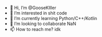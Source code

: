 - 👋 Hi, I’m @GooseKIller
- 👀 I’m interested in shit code
- 🌱 I’m currently learning Python/C++/Kotlin
- 💞️ I’m looking to collaborate NaN
- 📫 How to reach me? idk

<!---
GooseKIller/GooseKIller is a ✨ special ✨ repository because its `README.md` (this file) appears on your GitHub profile.
You can click the Preview link to take a look at your changes.
--->
